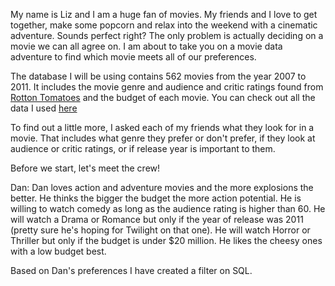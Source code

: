 My name is Liz and I am a huge fan of movies.  My friends and I love to get together, make some popcorn and relax into the weekend with a cinematic adventure.  Sounds perfect right?  The only problem is actually deciding on a movie we can all agree on.  I am about to take you on a movie data adventure to find which movie meets all of our preferences.  

The database I will be using contains 562 movies from the year 2007 to 2011.  It includes the movie genre and audience and critic ratings found from [Rotton Tomatoes](https://www.rottentomatoes.com/) and the budget of each movie.  You can check out all the data I used [here](https://github.com/lizkiger/Portfolio-Visuals/blob/main/Movie_data/Movie%20Ratings.csv)

To find out a little more, I asked each of my friends what they look for in a movie.  That includes what genre they prefer or don't prefer, if they look at audience or critic ratings, or if release year is important to them.

Before we start, let's meet the crew!

Dan:  Dan loves action and adventure movies and the more explosions the better.  He thinks the bigger the budget the more action potential.  He is willing to watch comedy as long as the audience rating is higher than 60. He will watch a Drama or Romance but only if the year of release was 2011 (pretty sure he's hoping for Twilight on that one).  He will watch Horror or Thriller but only if the budget is under $20 million.  He likes the cheesy ones with a low budget best.

Based on Dan's preferences I have created a filter on SQL.


  

